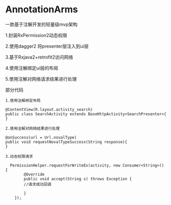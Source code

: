 # AnnotationArms
一款基于注解开发的轻量级mvp架构

1.封装RxPermission2动态权限

2.使用dagger2 将presenter层注入到ui层

3.基于Rxjava2+retrofit2访问网络

4.使用注解绑定ui层的布局

5.使用注解对网络请求结果进行处理

部分代码

	1.使用注解绑定布局

	@ContentView(R.layout.activity_search)
	public class SearchActivity extends BaseHttpActivity<SearchPresenter>{
	}
		
	2.使用注解对网络结果进行处理	

 	@onSuccess(url = Url.novalType)
    public void requestNovalTypeSuccess(String response){
    }

	3.动态权限请求

      PermissionHelper.requestForWriteEx(activity, new Consumer<String>() {
            @Override
            public void accept(String s) throws Exception {
			//请求成功回调

            }
        });

